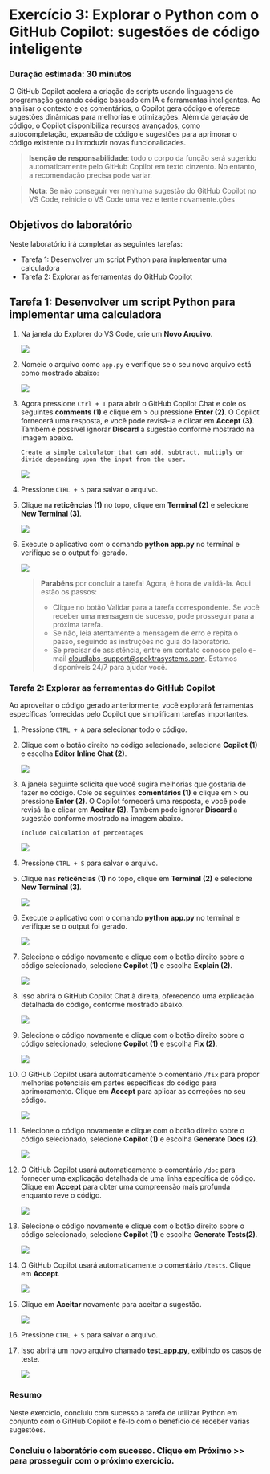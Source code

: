 # Exercício 3: Explorar o Python com o GitHub Copilot: sugestões de código inteligente

### Duração estimada: 30 minutos

O GitHub Copilot acelera a criação de scripts usando linguagens de programação gerando código baseado em IA e ferramentas inteligentes. Ao analisar o contexto e os comentários, o Copilot gera código e oferece sugestões dinâmicas para melhorias e otimizações. Além da geração de código, o Copilot disponibiliza recursos avançados, como autocompletação, expansão de código e sugestões para aprimorar o código existente ou introduzir novas funcionalidades.

>**Isenção de responsabilidade**: todo o corpo da função será sugerido automaticamente pelo GitHub Copilot em texto cinzento. No entanto, a recomendação precisa pode variar.

>**Nota**: Se não conseguir ver nenhuma sugestão do GitHub Copilot no VS Code, reinicie o VS Code uma vez e tente novamente.ções

## Objetivos do laboratório

Neste laboratório irá completar as seguintes tarefas:

- Tarefa 1: Desenvolver um script Python para implementar uma calculadora
- Tarefa 2: Explorar as ferramentas do GitHub Copilot

## Tarefa 1: Desenvolver um script Python para implementar uma calculadora

1. Na janela do Explorer do VS Code, crie um **Novo Arquivo**.

   ![](../../media/py10.png)

1. Nomeie o arquivo como `app.py` e verifique se o seu novo arquivo está como mostrado abaixo:

   ![](../../media/app1.png)

1. Agora pressione `Ctrl + I` para abrir o GitHub Copilot Chat e cole os seguintes **comments (1)** e clique em > ou pressione **Enter (2)**. O Copilot fornecerá uma resposta, e você pode revisá-la e clicar em **Accept (3)**. Também é possível ignorar **Discard** a sugestão conforme mostrado na imagem abaixo.
   
   ```
   Create a simple calculator that can add, subtract, multiply or divide depending upon the input from the user.
   ```

   ![](../../media/hub66.png)

1. Pressione `CTRL + S` para salvar o arquivo.

1. Clique na **reticências (1)** no topo, clique em **Terminal (2)** e selecione **New Terminal (3)**.

   ![](../../media/openterminal.png)

1. Execute o aplicativo com o comando **python app.py** no terminal e verifique se o output foi gerado.

   ![](../../media/image.png)   

      > **Parabéns** por concluir a tarefa! Agora, é hora de validá-la. Aqui estão os passos:
      > - Clique no botão Validar para a tarefa correspondente. Se você receber uma mensagem de sucesso, pode prosseguir para a próxima tarefa.
      > - Se não, leia atentamente a mensagem de erro e repita o passo, seguindo as instruções no guia do laboratório.
      > - Se precisar de assistência, entre em contato conosco pelo e-mail cloudlabs-support@spektrasystems.com. Estamos disponíveis 24/7 para ajudar você.

      <validation step="37a79ae8-73af-4ce6-a2f0-c3895b352cd3" />

### Tarefa 2: Explorar as ferramentas do GitHub Copilot

Ao aproveitar o código gerado anteriormente, você explorará ferramentas específicas fornecidas pelo Copilot que simplificam tarefas importantes.

1. Pressione `CTRL + A` para selecionar todo o código.

1. Clique com o botão direito no código selecionado, selecione **Copilot (1)** e escolha **Editor Inline Chat (2)**.

      ![](../../media/new-githubcopilot-feb-5.png)

1. A janela seguinte solicita que você sugira melhorias que gostaria de fazer no código. Cole os seguintes **comentários (1)** e clique em > ou pressione **Enter (2)**. O Copilot fornecerá uma resposta, e você pode revisá-la e clicar em **Aceitar (3)**. Também pode ignorar **Discard** a sugestão conforme mostrado na imagem abaixo.

   ```
   Include calculation of percentages
   ```
   
   ![](../../media/py4.png)

1. Pressione `CTRL + S` para salvar o arquivo.

1. Clique nas **reticências (1)** no topo, clique em **Terminal (2)** e selecione **New Terminal (3)**.

      ![](../../media/openterminal.png)
   
1. Execute o aplicativo com o comando **python app.py** no terminal e verifique se o output foi gerado.

      ![](../../media/pythonapp.png)

1. Selecione o código novamente e clique com o botão direito sobre o código selecionado, selecione **Copilot (1)** e escolha **Explain (2)**.

   ![](../../media/new-githubcopilot-feb-6.png)

1. Isso abrirá o GitHub Copilot Chat à direita, oferecendo uma explicação detalhada do código, conforme mostrado abaixo.

      ![](../../media/hub65.png)

1. Selecione o código novamente e clique com o botão direito sobre o código selecionado, selecione **Copilot (1)** e escolha **Fix (2)**.

   ![](../../media/new-githubcopilot-feb-7.png)

1. O GitHub Copilot usará automaticamente o comentário `/fix` para propor melhorias potenciais em partes específicas do código para aprimoramento. Clique em **Accept** para aplicar as correções no seu código.

      ![](../../media/py7.png)

1. Selecione o código novamente e clique com o botão direito sobre o código selecionado, selecione **Copilot (1)** e escolha **Generate Docs (2)**.

      ![](../../media/new-githubcopilot-feb-8.png)

1. O GitHub Copilot usará automaticamente o comentário `/doc` para fornecer uma explicação detalhada de uma linha específica de código. Clique em **Accept** para obter uma compreensão mais profunda enquanto reve o código.

      ![](../../media/py8.png)

1. Selecione o código novamente e clique com o botão direito sobre o código selecionado, selecione **Copilot (1)** e escolha **Generate Tests(2)**.

      ![](../../media/new-githubcopilot-feb-9.png)

1. O GitHub Copilot usará automaticamente o comentário `/tests`. Clique em **Accept**.

      ![](../../media/E3T2S14-0303.png)

1. Clique em **Aceitar** novamente para aceitar a sugestão.

      ![](../../media/E3T2S14.1-0303.png)

1. Pressione `CTRL + S` para salvar o arquivo.       

1. Isso abrirá um novo arquivo chamado **test_app.py**, exibindo os casos de teste.

      ![](../../media/E3T2S16-0303.png)

### Resumo

Neste exercício, concluiu com sucesso a tarefa de utilizar Python em conjunto com o GitHub Copilot e fê-lo com o benefício de receber várias sugestões.

### Concluiu o laboratório com sucesso. Clique em **Próximo >>** para prosseguir com o próximo exercício.
